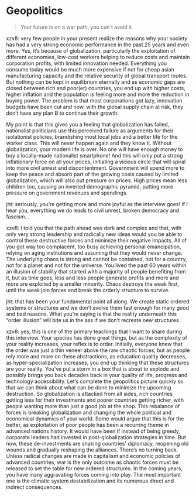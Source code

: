 # Geopolitics

> Your future is on a war path, you can't avoid it 


xzv8: very few people in your present realize the reasons why your society has had a very strong economic performance in the past 25 years and even more. Yes, it’s because of globalization, particularly the exploitation of different economies, low-cost workers helping to reduce costs and maintain corporation profits, with limited innovation needed. Everything you consume today would be much more expensive if not for cheap asian manufacturing capacity and the relative security of global transport routes. But nothing can be kept in equilibrium eternally and as economic gaps are closed between rich and poor(er) countries, you end up with higher costs, higher inflation and the population is feeling more and more the reduction in buying power. The problem is that most corporations got lazy, innovation budgets have been cut and now, with the global supply chain at risk, they don’t have any plan B to continue their growth. 

My point is that this gives you a feeling that globalization has failed, nationalist politicians use this perceived failure as arguments for their isolationist policies, brandishing most local jobs and a better life for the worker class. This will never happen again and they know it. Without globalization, your modern life is over. No one will have enough money to buy a locally-made nationalist smartphone! And this will only put a strong inflationary force on all your prices, initiating a vicious circle that will spiral into more civil unrest and discontentment. Government will spend more to keep the peace and absorb part of the growing costs caused by limited globalization, which will also put pressure on prices. High prices mean less children too, causing an inverted demographic pyramid, putting more pressure on government revenues and spendings. 

jht: seriously, you’re getting more and more joyful as the interview goes! If I hear you, everything we do leads to civil unrest, broken democracy and fascism…

xzv8: I told you that the path ahead was dark and complex and that, with only very strong leadership and radically new ideas would you be able to control these destructive forces and minimize their negative impacts. All of you got way too complacent, too busy achieving personal emancipation, relying on aging institutions and assuming that they would never change. The underlying chaos is strong and cannot be contained, not for a country, not for a planet and not for the universe. You lived the past 60 years within an illusion of stability that started with a majority of people benefiting from it, but as time goes, less and less people generate profits and more and more are exploited by a smaller minority. Chaos destroys the weak first, until the weak join forces and break the orderly structure to survive. 

jht: that has been your fundamental point all along. We create static ordered systems or structures and we don’t evolve them fast enough for many good and bad reasons. What you’re saying is that the reality underneath this “order illusion” will bite us in the ass if we don’t recreate new structures. 

xzv8: yes, this is one of the primary teachings that I want to share during this interview. Your species has done great things, but as the complexity of your reality increases, your reflex is to order. Initially, everyone knew that the order was just a thin veneer above the raw chaotic forces, but as people rely more and more on these abstractions, as education quality decreases, as hyper-specialization increases, you end up thinking that these structures are your reality. You’ve put a storm in a box that is about to explode and possibly brings you back decades back in your quality of life, progress and technology accessibility. 
Let’s complete the geopolitics picture quickly so that we can think about what can be done to minimize the upcoming destruction. So globalization is attacked from all sides, rich countries getting less for their investments and poorer countries getting richer, with people wanting more than just a good job at the shop. This rebalance of forces is breaking globalization and changing the whole political and economical dynamics of your world. Some would argue that this is for the better, as exploitation of poor people has been a recurring theme in advanced nations history. It would have been if instead of being greedy, corporate leaders had invested in post-globalization strategies in time. But now, these de-investments are shaking countries' diplomacy, reopening old wounds and gradually reshaping the alliances. There’s no turning back. Unless radical changes are made in capitalism and economic policies of advanced countries, war is the only outcome as chaotic forces must be released to set the table for new ordered structures.
In the coming years, you have many aggravating forces coming into play. The most important one is the climatic system destabilization and its numerous direct and indirect consequences. 
